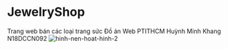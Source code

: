 # JewelryShop
Trang web bán các loại trang sức
Đồ án Web PTITHCM
Huỳnh Minh Khang
N18DCCN092
![hinh-nen-hoat-hinh-2](https://user-images.githubusercontent.com/96491047/148675493-42533a21-c96b-4153-977a-e881ffb25e84.jpg)

